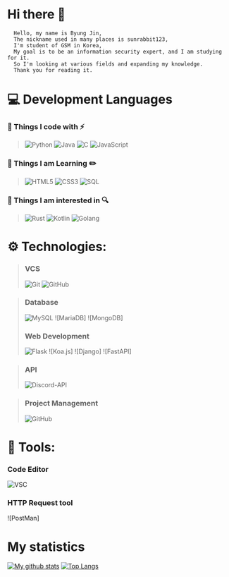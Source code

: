 # Hi there 👋
```
  Hello, my name is Byung Jin,
  The nickname used in many places is sunrabbit123,
  I'm student of GSM in Korea,
  My goal is to be an information security expert, and I am studying for it.
  So I'm looking at various fields and expanding my knowledge.
  Thank you for reading it.
```

# 💻 Development Languages

### 🔭 Things I code with :zap:

> ![Python](https://img.shields.io/badge/-Python-3776ab?style=flat-square&logo=Python&logoColor=white)
> ![Java](https://img.shields.io/badge/-java-E34A86?style=flat-square&logo=java&logoColor=white)
> ![C](https://img.shields.io/badge/-C-00599C?style=flat-square&logo=C&logoColor=white)
> ![JavaScript](https://img.shields.io/badge/-JavaScript-black?style=flat-square&logo=javascript)

### 💬 Things I am Learning :pencil2:

> ![HTML5](https://img.shields.io/badge/-HTML5-E34F26?style=flat-square&logo=html5&logoColor=white)
> ![CSS3](https://img.shields.io/badge/-CSS3-1572B6?style=flat-square&logo=css3)
> ![SQL](https://img.shields.io/badge/-SQL-4479A1?style=flat-square&logo=MySQL&logoColor=white)

### 🤔 Things I am interested in :mag:

> ![Rust](https://img.shields.io/badge/-Rust-000000?style=flat-square&logo=Rust&logoColor=white)
> ![Kotlin](https://img.shields.io/badge/-Kotlin-0095D5?style=flat-square&logo=Kotlin&logoColor=white)
> ![Golang](https://img.shields.io/badge/-Golang-00add8?style=flat-square&logo=Go&logoColor=white)

# ⚙ Technologies:
> ### VCS
> ![Git](https://img.shields.io/badge/-Git-f05032?style=flat-square&&logo=git&logoColor=white)
> ![GitHub](https://img.shields.io/badge/-GitHub-181717?style=flat-square&logo=github)

> ### Database
> ![MySQL](https://img.shields.io/badge/-MySQL-4479A1?style=flat-square&logo=MySQL&logoColor=white)
> ![MariaDB]
> ![MongoDB]
> ### Web Development
> ![Flask](https://img.shields.io/badge/-Flask-000000?style=flat-square&logo=Flask&logoColor=white)
> ![Koa.js]
> ![Django]
> ![FastAPI]

> ### API
> ![Discord-API](https://img.shields.io/badge/-discord_api-7289da?style=flat-square&logo=Discord&logoColor=white)

> ### Project Management
> ![GitHub](https://img.shields.io/badge/-GitHub-181717?style=flat-square&logo=github)

# 📱 Tools:
### Code Editor
![VSC](https://img.shields.io/badge/-Visual_Studio_Code-007ACC?style=flat-square&logo=visual-studio-code&logoColor=white)
### HTTP Request tool
![PostMan]

# My statistics
[![My github stats](https://github-readme-stats.vercel.app/api?username=sunrabbit123&show_icons=true&hide_border=true&count_private=true)](https://github.com/sunrabbit123)
[![Top Langs](https://github-readme-stats.vercel.app/api/top-langs/?username=sunrabbit123&hide_langs_below=0.5)](https://github.com/sunrabbit123)
